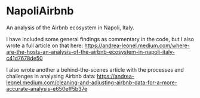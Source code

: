 # NapoliAirbnb
An analysis of the Airbnb ecosystem in Napoli, Italy.

I have included some general findings as commentary in the code, but I also wrote a full article on that here: https://andrea-leonel.medium.com/where-are-the-hosts-an-analysis-of-the-airbnb-ecosystem-in-napoli-italy-c41d7678de50

I also wrote another a behind-the-scenes article with the processes and challenges in analysing Airbnb data: https://andrea-leonel.medium.com/cleaning-and-adjusting-airbnb-data-for-a-more-accurate-analysis-e650eff5b37e
